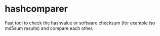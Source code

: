 # hashcomparer
Fast tool to check the hashvalue or software checksum (for example iso md5sum results) and compare each other.
